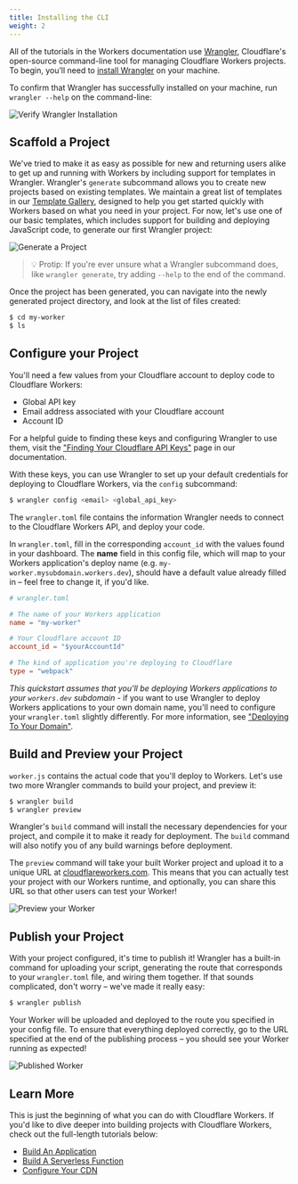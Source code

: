 ```yaml
---
title: Installing the CLI
weight: 2
---
```


All of the tutorials in the Workers documentation use [Wrangler][2], Cloudflare's open-source command-line tool for managing Cloudflare Workers projects. To begin, you’ll need to [install Wrangler](https://github.com/cloudflare/wrangler#-installation) on your machine.

To confirm that Wrangler has successfully installed on your machine, run `wrangler --help` on the command-line:

![Verify Wrangler Installation](/quickstart/media/verify-wrangler-install.gif)

## Scaffold a Project

We've tried to make it as easy as possible for new and returning users alike to get up and running with Workers by including support for templates in Wrangler. Wrangler's `generate` subcommand allows you to create new projects based on existing templates. We maintain a great list of templates in our [Template Gallery](/templates), designed to help you get started quickly with Workers based on what you need in your project. For now, let's use one of our basic templates, which includes support for building and deploying JavaScript code, to generate our first Wrangler project:

![Generate a Project](/quickstart/media/generate-project.gif)

> 💡 Protip: If you're ever unsure what a Wrangler subcommand does, like `wrangler generate`, try adding `--help` to the end of the command.

Once the project has been generated, you can navigate into the newly generated project directory, and look at the list of files created:

```sh
$ cd my-worker
$ ls
```

## Configure your Project

You'll need a few values from your Cloudflare account to deploy code to Cloudflare Workers:

- Global API key
- Email address associated with your Cloudflare account
- Account ID

For a helpful guide to finding these keys and configuring Wrangler to use them, visit the ["Finding Your Cloudflare API Keys"](/reference/write-workers/api-keys) page in our documentation.

With these keys, you can use Wrangler to set up your default credentials for deploying to Cloudflare Workers, via the `config` subcommand:

```sh
$ wrangler config <email> <global_api_key>
```

The `wrangler.toml` file contains the information Wrangler needs to connect to the Cloudflare Workers API, and deploy your code.

In `wrangler.toml`, fill in the corresponding `account_id` with the values found in your dashboard. The **name** field in this config file, which will map to your Workers application's deploy name (e.g. `my-worker.mysubdomain.workers.dev`), should have a default value already filled in – feel free to change it, if you'd like.

```toml
# wrangler.toml

# The name of your Workers application
name = "my-worker"

# Your Cloudflare account ID
account_id = "$yourAccountId"

# The kind of application you're deploying to Cloudflare
type = "webpack"
```

_This quickstart assumes that you'll be deploying Workers applications to your `workers.dev` subdomain_ - if you want to use Wrangler to deploy Workers applications to your own domain name, you'll need to configure your `wrangler.toml` slightly differently. For more information, see ["Deploying To Your Domain"](/quickstart/deploying-to-your-domain).

## Build and Preview your Project

`worker.js` contains the actual code that you'll deploy to Workers. Let's use two more Wrangler commands to build your project, and preview it:

```sh
$ wrangler build
$ wrangler preview
```

Wrangler's `build` command will install the necessary dependencies for your project, and compile it to make it ready for deployment. The `build` command will also notify you of any build warnings before deployment.

The `preview` command will take your built Worker project and upload it to a unique URL at [cloudflareworkers.com](https://cloudflareworkers.com). This means that you can actually test your project with our Workers runtime, and optionally, you can share this URL so that other users can test your Worker!

![Preview your Worker](/quickstart/media/wrangler-preview.png)

## Publish your Project

With your project configured, it's time to publish it! Wrangler has a built-in command for uploading your script, generating the route that corresponds to your `wrangler.toml` file, and wiring them together. If that sounds complicated, don't worry – we've made it really easy:

```sh
$ wrangler publish
```

Your Worker will be uploaded and deployed to the route you specified in your config file. To ensure that everything deployed correctly, go to the URL specified at the end of the publishing process – you should see your Worker running as expected!

![Published Worker](/quickstart/media/published.png)

## Learn More

This is just the beginning of what you can do with Cloudflare Workers. If you'd like to dive deeper into building projects with Cloudflare Workers, check out the full-length tutorials below:

- [Build An Application](/tutorials/build-an-application)
- [Build A Serverless Function](/tutorials/build-a-serverless-function)
- [Configure Your CDN](/tutorials/configure-your-cdn)

[2]: https://github.com/cloudflare/wrangler

